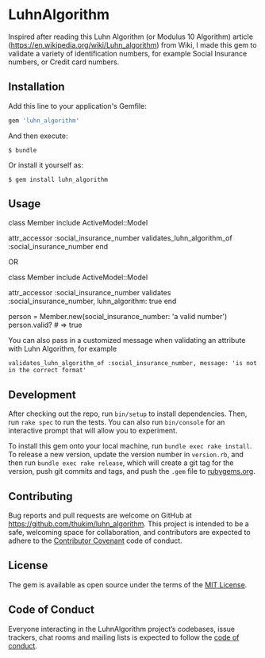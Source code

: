 # LuhnAlgorithm

Inspired after reading this Luhn Algorithm (or Modulus 10 Algorithm) article (https://en.wikipedia.org/wiki/Luhn_algorithm) from Wiki, I made this gem to validate a variety of identification numbers, for example Social Insurance numbers, or Credit card numbers.

## Installation

Add this line to your application's Gemfile:

```ruby
gem 'luhn_algorithm'
```

And then execute:

    $ bundle

Or install it yourself as:

    $ gem install luhn_algorithm

## Usage

class Member
  include ActiveModel::Model

  attr_accessor :social_insurance_number
  validates_luhn_algorithm_of :social_insurance_number
end

OR

class Member
  include ActiveModel::Model

  attr_accessor :social_insurance_number
  validates :social_insurance_number, luhn_algorithm: true
end

person = Member.new(social_insurance_number: 'a valid number')
person.valid? # => true

You can also pass in a customized message when validating an attribute with Luhn Algorithm, for example

`validates_luhn_algorithm_of :social_insurance_number, message: 'is not in the correct format'`

## Development

After checking out the repo, run `bin/setup` to install dependencies. Then, run `rake spec` to run the tests. You can also run `bin/console` for an interactive prompt that will allow you to experiment.

To install this gem onto your local machine, run `bundle exec rake install`. To release a new version, update the version number in `version.rb`, and then run `bundle exec rake release`, which will create a git tag for the version, push git commits and tags, and push the `.gem` file to [rubygems.org](https://rubygems.org).

## Contributing

Bug reports and pull requests are welcome on GitHub at https://github.com/thukim/luhn_algorithm. This project is intended to be a safe, welcoming space for collaboration, and contributors are expected to adhere to the [Contributor Covenant](http://contributor-covenant.org) code of conduct.

## License

The gem is available as open source under the terms of the [MIT License](https://opensource.org/licenses/MIT).

## Code of Conduct

Everyone interacting in the LuhnAlgorithm project’s codebases, issue trackers, chat rooms and mailing lists is expected to follow the [code of conduct](https://github.com/thukim/luhn_algorithm/blob/master/CODE_OF_CONDUCT.md).
